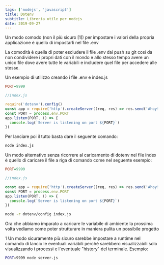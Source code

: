 ```yaml
---
tags: ['nodejs', 'javascript']
title: Dotenv
subtitle: Libreria utile per nodejs
date: 2019-09-27
---
```

Un modo comodo (non il più sicuro [1]) per impostare i valori della propria applicazione è quello di impostarli nel file .env

La comodità è quella di poter escludere il file .env dai push su git così da non condividere i propri dati con il mondo e allo stesso tempo avere un unico file dove avere tutte le variabili e includere quel file per accedere alle stesse.

Un esempio di utilizzo creando i file .env e index.js

```ini
PORT=9999
```
```js
//index.js

require('dotenv').config()
const app = require('http').createServer((req, res) => res.send('Ahoy!'))
const PORT = process.env.PORT
app.listen(PORT, () => {
  console.log(`Server is listening on port ${PORT}`)
})
```

Per lanciare poi il tutto basta dare il seguente comando:

```bash
node index.js
```

Un modo alternativo senza ricorrere al caricamento di dotenv nel file index è quello di caricare il file a riga di comando come nel seguente esempio:

```ini
PORT=9999
```

```js
//index.js

const app = require('http').createServer((req, res) => res.send('Ahoy!'))
const PORT = process.env.PORT
app.listen(PORT, () => {
  console.log(`Server is listening on port ${PORT}`)
})
```

```bash
node -r dotenv/config index.js
```
Ora che abbiamo imparato a caricare le variabile di ambiente la prossima volta vediamo come poter strutturare in maniera pulita un possibile progetto


1 Un modo sicuramente più sicuro sarebbe impostare a runtime nel comando di lancio le eventuali variabili perchè sarebbero visualizzabili solo visualizzando i processi e l'eventuale "history" del terminale.
Esempio:
```bash
PORT=9999 node server.js
```